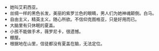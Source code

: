 - 她叫艾莉西亚。
- 丝绸一样的黑色长发，美丽的紫罗兰色的眼睛，男人们为她神魂颠倒。白马。
- 自由主义，精英主义，随心所欲。不信仰克图格亚，只是好用而已。
- 大脑里有只休眠的夏盖。
- 小孩不能做手术，薇罗尼卡，很遗憾。
- 棚屋。
- 根据地在山里，信徒都没有夏盖在脑，无法定位。